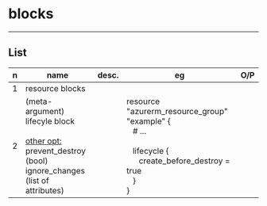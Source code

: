 # <name> blocks
  
---
  
## List
|n|name|desc.|eg|O/P|
|-|----|-----|--|---|
|1|resource blocks|
  |2|(meta-argument)<br/>lifecyle block <br/><br/><ins> other opt:</ins><br/>prevent_destroy (bool)<br/>ignore_changes (list of attributes)||resource "azurerm_resource_group" "example" { <br/> &ensp; # ... <br/> <br/> &ensp; lifecycle { <br/> &ensp; &ensp; create_before_destroy = true <br/> &ensp; } <br/> }||
